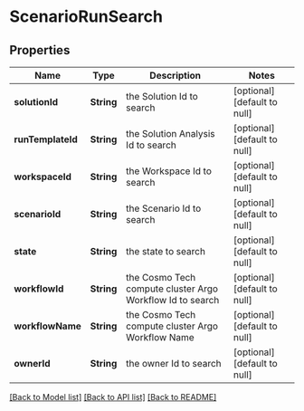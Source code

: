 # ScenarioRunSearch
## Properties

| Name | Type | Description | Notes |
|------------ | ------------- | ------------- | -------------|
| **solutionId** | **String** | the Solution Id to search | [optional] [default to null] |
| **runTemplateId** | **String** | the Solution Analysis Id to search | [optional] [default to null] |
| **workspaceId** | **String** | the Workspace Id to search | [optional] [default to null] |
| **scenarioId** | **String** | the Scenario Id to search | [optional] [default to null] |
| **state** | **String** | the state to search | [optional] [default to null] |
| **workflowId** | **String** | the Cosmo Tech compute cluster Argo Workflow Id to search | [optional] [default to null] |
| **workflowName** | **String** | the Cosmo Tech compute cluster Argo Workflow Name | [optional] [default to null] |
| **ownerId** | **String** | the owner Id to search | [optional] [default to null] |

[[Back to Model list]](../README.md#documentation-for-models) [[Back to API list]](../README.md#documentation-for-api-endpoints) [[Back to README]](../README.md)

